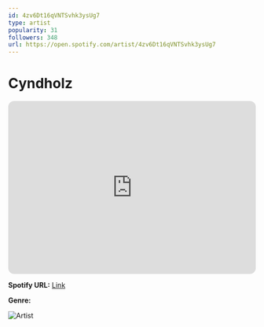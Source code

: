 ```yaml
---
id: 4zv6Dt16qVNTSvhk3ysUg7
type: artist
popularity: 31
followers: 348
url: https://open.spotify.com/artist/4zv6Dt16qVNTSvhk3ysUg7
---
```

# Cyndholz

<iframe style="border-radius:12px" src="https://open.spotify.com/embed/artist/4zv6Dt16qVNTSvhk3ysUg7" width="100%" height="352" frameBorder="0" allowfullscreen="" allow="autoplay; clipboard-write; encrypted-media; fullscreen; picture-in-picture" loading="lazy"></iframe>

**Spotify URL:** [Link](https://open.spotify.com/artist/4zv6Dt16qVNTSvhk3ysUg7)

**Genre:** 

![Artist](https://i.scdn.co/image/ab67616d0000b27360ea3fb8b0a9c7045061f865)
